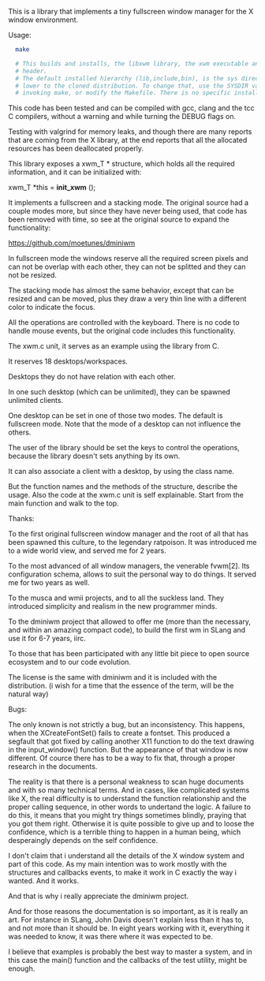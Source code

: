 This is a library that implements a tiny fullscreen window manager for the X window environment.

Usage:
```sh
  make

  # This builds and installs, the libxwm library, the xwm executable and the required
  # header.
  # The default installed hierarchy (lib,include,bin), is the sys directory one level
  # lower to the cloned distribution. To change that, use the SYSDIR variable when
  # invoking make, or modify the Makefile. There is no specific install target.
```

This code has been tested and can be compiled with gcc, clang and the tcc C compilers,
without a warning and while turning the DEBUG flags on.

Testing with valgrind for memory leaks, and though there are many reports that are
coming from the X library, at the end reports that all the allocated resources has
been deallocated properly.

This library exposes a xwm_T * structure, which holds all the required information,
and it can be initialized with:

  xwm_T *this = __init_xwm__ ();

It implements a fullscreen and a stacking mode. The original source had a couple
modes more, but since they have never being used, that code has been removed with
time, so see at the original source to expand the functionality:

  https://github.com/moetunes/dminiwm

In fullscreen mode the windows reserve all the required screen pixels and can not
be overlap with each other, they can not be splitted and they can not be resized.

The stacking mode has almost the same behavior, except that can be resized and can
be moved, plus they draw a very thin line with a different color to indicate the
focus.

All the operations are controlled with the keyboard. There is no code to handle
mouse events, but the original code includes this functionality.

The xwm.c unit, it serves as an example using the library from C.

It reserves 18 desktops/workspaces.

Desktops they do not have relation with each other.

In one such desktop (which can be unlimited), they can be spawned unlimited clients.

One desktop can be set in one of those two modes. The default is fullscreen mode.
Note that the mode of a desktop can not influence the others.

The user of the library should be set the keys to control the operations, because
the library doesn't sets anything by its own.

It can also associate a client with a desktop, by using the class name.

But the function names and the methods of the structure, describe the usage. Also
the code at the xwm.c unit is self explainable. Start from the main function and
walk to the top.

Thanks:

To the first original fullscreen window manager and the root of all that has been
spawned this culture, to the legendary ratpoison. It was introduced me to a wide
world view, and served me for 2 years.

To the most advanced of all window managers, the venerable fvwm[2]. Its configuration
schema, allows to suit the personal way to do things. It served me for two years as well.

To the musca and wmii projects, and to all the suckless land. They introduced simplicity
and realism in the new programmer minds.

To the dminiwm project that allowed to offer me (more than the necessary, and within
an amazing compact code), to build the first wm in SLang and use it for 6-7 years, iirc. 

To those that has been participated with any little bit piece to open source ecosystem
and to our code evolution.

The license is the same with dminiwm and it is included with the distribution.
(i wish for a time that the essence of the term, will be the natural way)

Bugs:

The only known is not strictly a bug, but an inconsistency. This happens, when the XCreateFontSet()
fails to create a fontset. This produced a segfault that got fixed by calling another X11
function to do the text drawing in the input_window() function. But the appearance of that window
is now different. Of cource there has to be a way to fix that, through a proper research in
the documents.

The reality is that there is a personal weakness to scan huge documents and with so many technical terms.
And in cases, like complicated systems like X, the real difficulty is to understand
the function relationship and the proper calling sequence, in other words
to undertand the logic. A failure to do this, it means that you might try
things sometimes blindly, praying that you got them right. Otherwise it is quite possible
to give up and to loose the confidence, which is a terrible thing to happen in a human being,
which desperaingly depends on the self confidence.

I don't claim that i understand all the details of the X window system and part of this code.
As my main intention was to work mostly with the structures and callbacks events,
to make it work in C exactly the way i wanted. And it works.

And that is why i really appreciate the dminiwm project.

And for those reasons the documentation is so important, as it is really an art.
For instance in SLang, John Davis doesn't explain less than it has to, and not more than it
should be. In eight years working with it, everything it was needed to know, it was there where
it was expected to be.

I believe that examples is probably the best way to master a system, and in this case
the main() function and the callbacks of the test utility, might be enough.
